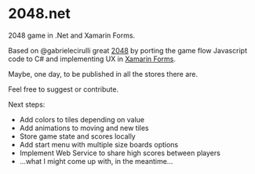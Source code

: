 # 2048.net
2048 game in .Net and Xamarin Forms.

Based on @gabrielecirulli great [2048](https://github.com/gabrielecirulli/2048) by porting the game flow Javascript code to C# and implementing UX in [Xamarin Forms](https://www.xamarin.com/forms).

Maybe, one day, to be published in all the stores there are.

Feel free to suggest or contribute.

Next steps:
* Add colors to tiles depending on value
* Add animations to moving and new tiles
* Store game state and scores locally
* Add start menu with multiple size boards options
* Implement Web Service to share high scores between players
* ...what I might come up with, in the meantime...

